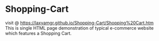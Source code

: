 # Shopping-Cart
visit @ https://laxyamgr.github.io/Shopping-Cart/Shopping%20Cart.htm
This is single HTML page demonstration of typical e-commerce website which features a Shopping Cart.

